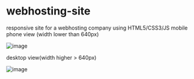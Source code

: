 # webhosting-site
responsive site for a webhosting company using HTML5/CSS3/JS
mobile phone view (width lower than 640px)

![image](https://user-images.githubusercontent.com/95627461/154481640-b032ad5b-7b2e-4a37-97cc-21947a767a0c.png)


desktop view(width higher > 640px)

![image](https://user-images.githubusercontent.com/95627461/154482049-bef6ba2c-22a4-4eb4-844b-4d0df4a5a4a4.png)
